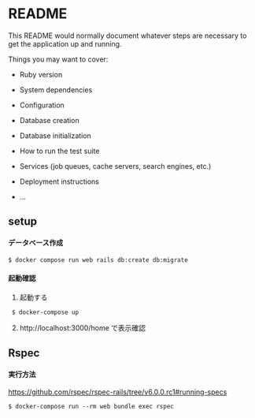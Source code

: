 # README

This README would normally document whatever steps are necessary to get the
application up and running.

Things you may want to cover:

* Ruby version

* System dependencies

* Configuration

* Database creation

* Database initialization

* How to run the test suite

* Services (job queues, cache servers, search engines, etc.)

* Deployment instructions

* ...

## setup

#### データベース作成
```shell
$ docker compose run web rails db:create db:migrate
```
#### 起動確認
1. 起動する
```shell
 $ docker-compose up
```
2. http://localhost:3000/home で表示確認


## Rspec

#### 実行方法
https://github.com/rspec/rspec-rails/tree/v6.0.0.rc1#running-specs
```shell
$ docker-compose run --rm web bundle exec rspec
```
